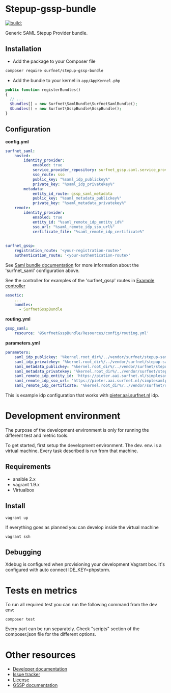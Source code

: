 Stepup-gssp-bundle
===================

<a href="#">
    <img src="https://travis-ci.org/OpenConext/Stepup-gssp-bundle.svg?branch=master" alt="build:">
</a></br>

Generic SAML Stepup Provider bundle.

## Installation

* Add the package to your Composer file
```sh
composer require surfnet/stepup-gssp-bundle
```

* Add the bundle to your kernel in `app/AppKernel.php`
```php
public function registerBundles()
{
  // ...
  $bundles[] = new Surfnet\SamlBundle\SurfnetSamlBundle();
  $bundles[] = new Surfnet\GsspBundle\GsspBundle();
}
```

## Configuration

**config.yml**

```yaml
surfnet_saml:
    hosted:
        identity_provider:
            enabled: true
            service_provider_repository: surfnet_gssp.saml.service_provider_repository
            sso_route: sso
            public_key: "%saml_idp_publickey%"
            private_key: "%saml_idp_privatekey%"
        metadata:
            entity_id_route: gssp_saml_metadata
            public_key: "%saml_metadata_publickey%"
            private_key: "%saml_metadata_privatekey%"
    remote:
        identity_provider:
            enabled: true
            entity_id: "%saml_remote_idp_entity_id%"
            sso_url: "%saml_remote_idp_sso_url%"
            certificate_file: "%saml_remote_idp_certificate%"
            
            
surfnet_gssp:
    registration_route: '<your-registration-route>'
    authentication_route: '<your-authentication-route>'             
```

See [Saml bundle documentation](https://github.com/OpenConext/Stepup-saml-bundle) for more information about the 'surfnet_saml' configuration above.

See the controller for examples of the 'surfnet_gssp' routes in [Example controller](https://github.com/OpenConext/Stepup-gssp-example/blob/master/src/AppBundle/Controller/DefaultController.php)

```yaml
assetic:
    ...
    bundles:
      - SurfnetGsspBundle
```

**routing.yml**

```yaml
gssp_saml:
    resource: '@SurfnetGsspBundle/Resources/config/routing.yml'
```

**parameters.yml**

```yaml
parameters:
    saml_idp_publickey: '%kernel.root_dir%/../vendor/surfnet/stepup-saml-bundle/src/Resources/keys/development_publickey.cer'
    saml_idp_privatekey: '%kernel.root_dir%/../vendor/surfnet/stepup-saml-bundle/src/Resources/keys/development_privatekey.pem'
    saml_metadata_publickey: '%kernel.root_dir%/../vendor/surfnet/stepup-saml-bundle/src/Resources/keys/development_publickey.cer'
    saml_metadata_privatekey: '%kernel.root_dir%/../vendor/surfnet/stepup-saml-bundle/src/Resources/keys/development_privatekey.pem'
    saml_remote_idp_entity_id: 'https://pieter.aai.surfnet.nl/simplesamlphp/saml2/idp/metadata.php'
    saml_remote_idp_sso_url: 'https://pieter.aai.surfnet.nl/simplesamlphp/saml2/idp/SSOService.php'
    saml_remote_idp_certificate: '%kernel.root_dir%/../vendor/surfnet/stepup-gssp-bundle/src/Resources/keys/pieter.aai.surfnet.nl.pem'
```

This is example idp configuration that works with [pieter.aai.surfnet.nl](https://pieter.aai.surfnet.nl/) idp.

Development environment
======================

The purpose of the development environment is only for running the different test and metric tools.

To get started, first setup the development environment. The dev. env. is a virtual machine. Every task described is run
from that machine.  

Requirements
-------------------
- ansible 2.x
- vagrant 1.9.x
- Virtualbox

Install
-------------------

``` vagrant up ```

If everything goes as planned you can develop inside the virtual machine

``` vagrant ssh ```

Debugging
-------------------
Xdebug is configured when provisioning your development Vagrant box. 
It's configured with auto connect IDE_KEY=phpstorm.

Tests en metrics
======================

To run all required test you can run the following command from the dev env:

```composer test```

Every part can be run separately. Check "scripts" section of the composer.json file for the different options.

Other resources
======================

 - [Developer documentation](docs/index.md)
 - [Issue tracker](https://www.pivotaltracker.com/n/projects/1163646)
 - [License](LICENSE)
 - [GSSP documentation](https://github.com/OpenConext/Stepup-Gateway/blob/develop/docs/GSSP.md)

